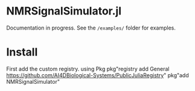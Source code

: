 # NMRSignalSimulator.jl
Documentation in progress. See the `/examples/` folder for examples.

# Install
First add the custom registry.
using Pkg
pkg"registry add General https://github.com/AI4DBiological-Systems/PublicJuliaRegistry"
pkg"add NMRSignalSimulator"
